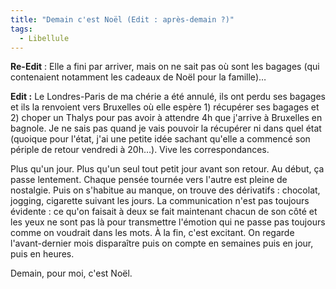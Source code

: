```yaml
---
title: "Demain c'est Noël (Edit : après-demain ?)"
tags:
  - Libellule
---
```


**Re-Edit**&nbsp;: Elle a fini par arriver, mais on ne sait pas où sont les
bagages (qui contenaient notamment les cadeaux de Noël pour la famille)…

**Edit&nbsp;:** Le Londres-Paris de ma ch&#233;rie a &#233;t&#233; annul&#233;,
ils ont perdu ses bagages et ils la renvoient vers Bruxelles o&#249; elle
esp&#232;re 1) r&#233;cup&#233;rer ses bagages et 2) choper un Thalys pour pas
avoir &#224; attendre 4h que j'arrive &#224; Bruxelles en bagnole. Je ne sais
pas quand je vais pouvoir la r&#233;cup&#233;rer ni dans quel &#233;tat (quoique
pour l'&#233;tat, j'ai une petite id&#233;e sachant qu'elle a commenc&#233; son
p&#233;riple de retour vendredi &#224; 20h…). Vive les correspondances.

Plus qu'un jour. Plus qu'un seul tout petit jour avant son retour. Au
d&#233;but, &#231;a passe lentement. Chaque pens&#233;e tourn&#233;e vers
l'autre est pleine de nostalgie. Puis on s'habitue au manque, on trouve des
d&#233;rivatifs&nbsp;: chocolat, jogging, cigarette suivant les jours. La
communication n'est pas toujours &#233;vidente&nbsp;: ce qu'on faisait &#224;
deux se fait maintenant chacun de son c&#244;t&#233; et les yeux ne sont pas
l&#224; pour transmettre l'&#233;motion qui ne passe pas toujours comme on
voudrait dans les mots. À la fin, c'est excitant. On regarde l'avant-dernier
mois dispara&#238;tre puis on compte en semaines puis en jour, puis en heures.

Demain, pour moi, c'est No&#235;l.
